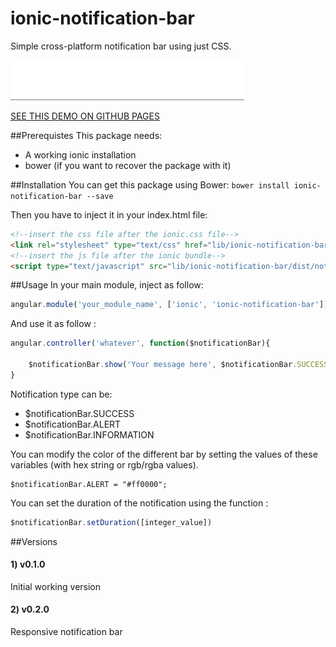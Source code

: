 # ionic-notification-bar
Simple cross-platform notification bar using just CSS.

![ionic-notification-bar](demo.gif "See the demo project...")

[SEE THIS DEMO ON GITHUB PAGES](https://guysmv.github.io/ionic-notification-bar/)


##Prerequistes
This package needs:
* A working ionic installation
* bower (if you want to recover the package with it)

##Installation
You can get this package using Bower:
`bower install ionic-notification-bar --save`

Then you have to inject it in your index.html file:
````html
<!--insert the css file after the ionic.css file-->
<link rel="stylesheet" type="text/css" href="lib/ionic-notification-bar/dist/notification-bar.min.css">
<!--insert the js file after the ionic bundle-->
<script type="text/javascript" src="lib/ionic-notification-bar/dist/notification-bar.min.js"></script>
````

##Usage
In your main module, inject as follow:
````javascript
angular.module('your_module_name', ['ionic', 'ionic-notification-bar']){}
````

And use it as follow :
````javascript
angular.controller('whatever', function($notificationBar){

	$notificationBar.show('Your message here', $notificationBar.SUCCESS);
}
````

Notification type can be:
* $notificationBar.SUCCESS
* $notificationBar.ALERT
* $notificationBar.INFORMATION

You can modify the color of the different bar by setting the values of these variables (with hex string or rgb/rgba values).
````javacript
$notificationBar.ALERT = "#ff0000";
````

You can set the duration of the notification using the function :
````javascript
$notificationBar.setDuration([integer_value])
````

##Versions

#### 1) v0.1.0
Initial working version

#### 2) v0.2.0
Responsive notification bar